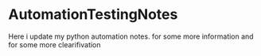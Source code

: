 # AutomationTestingNotes
Here i update my python automation notes.
for some more information and for some more clearifivation
